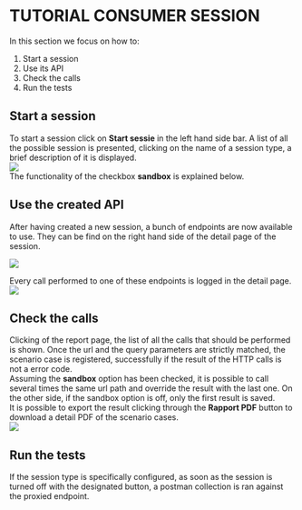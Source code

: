 # TUTORIAL CONSUMER SESSION

In this section we focus on how to:
1. Start a session
2. Use its API
3. Check the calls
4. Run the tests

## Start a session
To start a session click on **Start sessie** in the left hand side bar. 
A list of all the possible session is presented, clicking on the name of a session type, a brief description of it is displayed.  
![](https://raw.githubusercontent.com/VNG-Realisatie/api-testvoorziening/master/tutorials/images/start_testrun.png)   
The functionality of the checkbox **sandbox** is explained below.

## Use the created API
After having created a new session, a bunch of endpoints are now available to use. They can be find on the right hand side of the detail page of the session.

![](https://raw.githubusercontent.com/VNG-Realisatie/api-testvoorziening/master/tutorials/images/endpoints.png) 

Every call performed to one of these endpoints is logged in the detail page.
![](https://raw.githubusercontent.com/VNG-Realisatie/api-testvoorziening/master/tutorials/images/consumers_log.png) 

## Check the calls
Clicking of the report page, the list of all the calls that should be performed is shown. Once the url and the query parameters are strictly matched, the scenario case is registered, successfully if the result of the HTTP calls is not a error code.  
Assuming the **sandbox** option has been checked, it is possible to call several times the same url path and override the result with the last one. On the other side, if the sandbox option is off, only the first result is saved.  
It is possible to export the result clicking through the **Rapport PDF** button to download a detail PDF of the scenario cases.  
![](https://raw.raw.githubusercontentusercontent.com/VNG-Realisatie/api-testvoorziening/master/tutorials/images/consumers_report.png) 

## Run the tests
If the session type is specifically configured, as soon as the session is turned off with the designated button, a postman collection is ran against the proxied endpoint.

